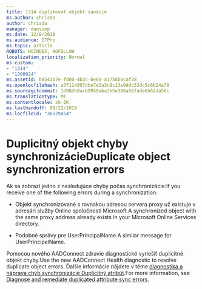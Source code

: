 ```yaml
---
title: 1314 duplikovať objekt sanácie
ms.author: chrisda
author: chrisda
manager: dansimp
ms.date: 12/8/2018
ms.audience: ITPro
ms.topic: article
ROBOTS: NOINDEX, NOFOLLOW
localization_priority: Normal
ms.custom:
- "1314"
- "1300024"
ms.assetid: b8543b7e-fd00-4b3c-be68-a1758b8caf78
ms.openlocfilehash: a37114097dbe7e3a3c8c13e9ddc53dc5c6b24a78
ms.sourcegitcommit: 1d98db8acb9959aba3b5e308a567ade6b62da56c
ms.translationtype: MT
ms.contentlocale: sk-SK
ms.lasthandoff: 08/22/2019
ms.locfileid: "36529454"
---
```

# <a name="duplicate-object-synchronization-errors"></a><span data-ttu-id="24c05-102">Duplicitný objekt chyby synchronizácie</span><span class="sxs-lookup"><span data-stu-id="24c05-102">Duplicate object synchronization errors</span></span>

<span data-ttu-id="24c05-103">Ak sa zobrazí jedno z nasledujúce chyby počas synchronizácie:</span><span class="sxs-lookup"><span data-stu-id="24c05-103">If you receive one of the following errors during a synchronization:</span></span>

- <span data-ttu-id="24c05-104">Objekt synchronizované s rovnakou adresou servera proxy už existuje v adresári služby Online spoločnosti Microsoft.</span><span class="sxs-lookup"><span data-stu-id="24c05-104">A synchronized object with the same proxy address already exists in your Microsoft Online Services directory.</span></span>

- <span data-ttu-id="24c05-105">Podobné správy pre UserPrincipalName.</span><span class="sxs-lookup"><span data-stu-id="24c05-105">A similar message for UserPrincipalName.</span></span>

<span data-ttu-id="24c05-106">Pomocou nového AADConnect zdravie diagnostické vyriešiť duplicitné objekt chyby.</span><span class="sxs-lookup"><span data-stu-id="24c05-106">Use the new AADConnect Health diagnostic to resolve duplicate object errors.</span></span> <span data-ttu-id="24c05-107">Ďalšie informácie nájdete v téme [diagnostika a náprava chýb synchronizácie Duplicitný atribút](https://docs.microsoft.com/azure/active-directory/hybrid/how-to-connect-health-diagnose-sync-errors).</span><span class="sxs-lookup"><span data-stu-id="24c05-107">For more information, see [Diagnose and remediate duplicated attribute sync errors](https://docs.microsoft.com/azure/active-directory/hybrid/how-to-connect-health-diagnose-sync-errors).</span></span>
